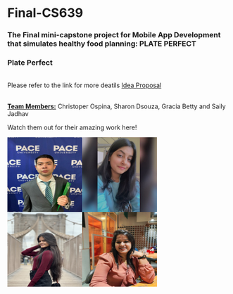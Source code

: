 # Final-CS639

<h3>The Final mini-capstone project for Mobile App Development that simulates healthy food planning: PLATE PERFECT </h3>

<h3> Plate Perfect </h3>


<br/>
Please refer to the link for more deatils <a href="https://docs.google.com/document/d/1WH4igLCGn2JayA3ci811kjBUjbGURqBT/edit?usp=sharing&ouid=102167781560686034577&rtpof=true&sd=true">Idea Proposal</a>

<br/>
<br/>

<b><ins>Team Members:</b></ins>
Christoper Ospina, Sharon Dsouza, Gracia Betty and Saily Jadhav

Watch them out for their amazing work here!
<br/>

<img src="assets/Chris.jpeg" align="left" height="170px" width="170px" />

<img src="assets/Sharon.jpeg" align="left" height="170px" width="170px" />

<img src="assets/Gracia.jpg" align="left" height="170px" width="170px" />

<img src="assets/Saily.jpeg" align="left" height="170px" width="170px" />
